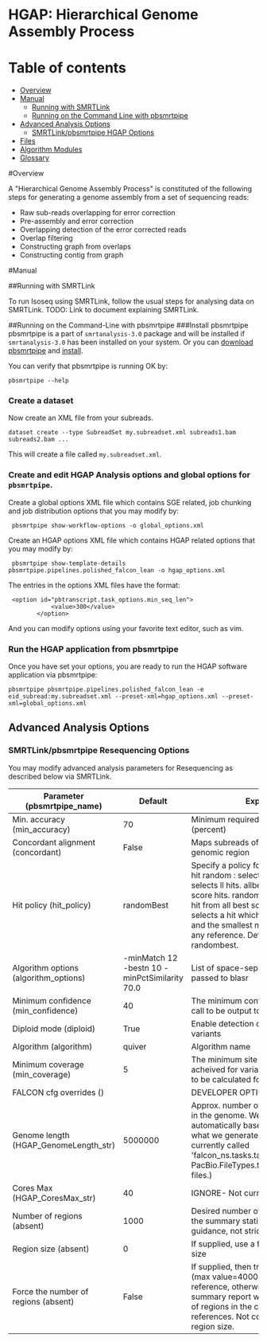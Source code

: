 # HGAP: Hierarchical Genome Assembly Process



Table of contents
=================

  * [Overview](#overview)
  * [Manual](#manual)
    * [Running with SMRTLink](#running-with-smrtlink)
    * [Running on the Command Line with pbsmrtpipe](#running-on-the-command-line-with-pbsmrtpipe)
  * [Advanced Analysis Options](#advanced-analysis-options)
    * [SMRTLink/pbsmrtpipe HGAP Options](#smrtlinkpbsmrtpipe-resequencing-options)
  * [Files](#files)
  * [Algorithm Modules](#algorithm-modules)
  * [Glossary](#glossary)

#Overview

A "Hierarchical Genome Assembly Process" is constituted of the following steps
for generating a genome assembly from a set of sequencing reads:

* Raw sub-reads overlapping for error correction
* Pre-assembly and error correction
* Overlapping detection of the error corrected reads
* Overlap filtering
* Constructing graph from overlaps
* Constructing contig from graph

#Manual

##Running with SMRTLink

To run Isoseq using SMRTLink, follow the usual steps for analysing data on SMRTLink. TODO: Link to document explaining SMRTLink.

##Running on the Command-Line with pbsmrtpipe
###Install pbsmrtpipe
pbsmrtpipe is a part of `smrtanalysis-3.0` package and will be installed
if `smrtanalysis-3.0` has been installed on your system. Or you can [download   pbsmrtpipe](https://github.com/PacificBiosciences/pbsmrtpipe) and [install](http://pbsmrtpipe.readthedocs.org/en/master/).
    
You can verify that pbsmrtpipe is running OK by:

    pbsmrtpipe --help

### Create a dataset
Now create an XML file from your subreads.

```
dataset create --type SubreadSet my.subreadset.xml subreads1.bam subreads2.bam ...
```
This will create a file called `my.subreadset.xml`. 


### Create and edit HGAP Analysis options and global options for `pbsmrtpipe`.
Create a global options XML file which contains SGE related, job chunking and
job distribution options that you may modify by:

```
 pbsmrtpipe show-workflow-options -o global_options.xml
```

Create an HGAP options XML file which contains HGAP related options that 
you may modify by:
```
 pbsmrtpipe show-template-details pbsmrtpipe.pipelines.polished_falcon_lean -o hgap_options.xml
```

The entries in the options XML files have the format:

```
 <option id="pbtranscript.task_options.min_seq_len">
            <value>300</value>
        </option>
```
And you can modify options using your favorite text editor, such as vim.

### Run the HGAP application from pbsmrtpipe
Once you have set your options, you are ready to run the HGAP software application via pbsmrtpipe:

```
pbsmrtpipe pbsmrtpipe.pipelines.polished_falcon_lean -e eid_subread:my.subreadset.xml --preset-xml=hgap_options.xml --preset-xml=global_options.xml
```

## Advanced Analysis Options

### SMRTLink/pbsmrtpipe Resequencing Options

You may modify advanced analysis parameters for Resequencing as described below via SMRTLink.

|           Parameter (pbsmrtpipe_name)          |     Default      |  Explanation      |
| -------------------------- | --------------------------- | ----------------- |
| Min. accuracy (min_accuracy) | 70  | Minimum required alignment accuracy (percent) |
| Concordant alignment (concordant) | False | Maps subreads of a ZMW to the same genomic region |
| Hit policy (hit_policy) | randomBest  | Specify a policy for how to treat multiple hit random : selects a random hit. all : selects ll hits. allbest : selects all the best score hits. randombest: selects a random hit from all best score hits. leftmost : selects a hit which has the best score and the smallest mapping coordinate in any reference. Default value is randombest. |
| Algorithm options (algorithm_options) | -minMatch 12 -bestn 10 -minPctSimilarity 70.0  | List of space-separated arguments passed to blasr |
| Minimum confidence (min_confidence) | 40  | The minimum confidence for a variant call to be output to variants.gff |
| Diploid mode (diploid) | True  | Enable detection of heterozygous variants |
| Algorithm (algorithm) | quiver  | Algorithm name |
| Minimum coverage (min_coverage) | 5  | The minimum site coverage that must be acheived for variant calls and consensus to be calculated for a site |
| FALCON cfg overrides () |  | DEVELOPER OPTION |
| Genome length (HGAP_GenomeLength_str) | 5000000  | Approx. number of base pairs expected in the genome. We choose other settings automatically based on this. (To learn what we generate, see fc_*.cfg, currently called 'falcon_ns.tasks.task_falcon0_build_rbd-PacBio.FileTypes.txt' amongst output files.) |
| Cores Max (HGAP_CoresMax_str) | 40  | IGNORE- Not currently used |
| Number of regions (absent) | 1000  | Desired number of genome regions in the summary statistics (used for guidance, not strict) |
| Region size (absent) | 0  | If supplied, use a fized genomic region size |
| Force the number of regions (absent) | False  | If supplied, then try to use this number (max value=40000) of regions per reference, otherwise the coverage summary report will optimize the number of regions in the case of many references. Not compatible with a fixed region size. |
